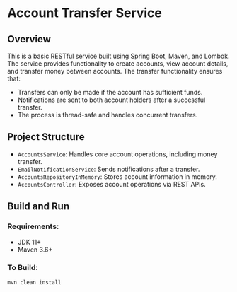# Account Transfer Service

## Overview

This is a basic RESTful service built using Spring Boot, Maven, and Lombok. The service provides functionality to create accounts, view account details, and transfer money between accounts. The transfer functionality ensures that:

- Transfers can only be made if the account has sufficient funds.
- Notifications are sent to both account holders after a successful transfer.
- The process is thread-safe and handles concurrent transfers.

## Project Structure

- `AccountsService`: Handles core account operations, including money transfer.
- `EmailNotificationService`: Sends notifications after a transfer.
- `AccountsRepositoryInMemory`: Stores account information in memory.
- `AccountsController`: Exposes account operations via REST APIs.

## Build and Run

### Requirements:
- JDK 11+
- Maven 3.6+

### To Build:
```bash
mvn clean install
